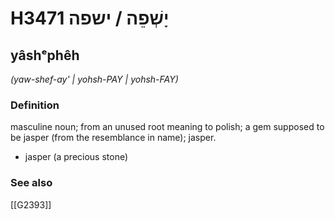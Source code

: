 # H3471 יָשְׁפֵה / ישפה

## yâshᵉphêh

_(yaw-shef-ay' | yohsh-PAY | yohsh-FAY)_

### Definition

masculine noun; from an unused root meaning to polish; a gem supposed to be jasper (from the resemblance in name); jasper.

- jasper (a precious stone)
### See also

[[G2393]]

